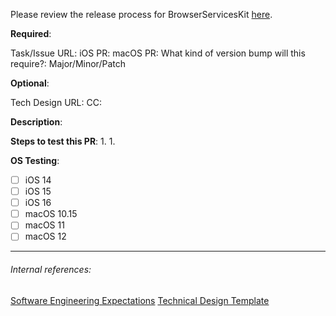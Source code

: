 <!--
Note: This checklist is a reminder of our shared engineering expectations.
-->

Please review the release process for BrowserServicesKit [here](https://app.asana.com/0/1200194497630846/1200837094583426).

**Required**:

Task/Issue URL: 
iOS PR: 
macOS PR: 
What kind of version bump will this require?: Major/Minor/Patch

**Optional**:

Tech Design URL:
CC:

**Description**:

<!--
Tagging instructions
If this PR isn't ready to be merged for whatever reason it should be marked with the `DO NOT MERGE` label (particularly if it's a draft)
If it's pending Product Review/PFR, please add the `Pending Product Review` label.

If at any point it isn't actively being worked on/ready for review/otherwise moving forward (besides the above PR/PFR exception) strongly consider closing it (or not opening it in the first place). If you decide not to close it, make sure it's labelled to make it clear the PRs state and comment with more information.
-->

**Steps to test this PR**:
1.
1.

<!--
Before submitting a PR, please ensure you have tested the combinations you expect the reviewer to test, then delete configurations you *know* do not need explicit testing.

Using a simulator where a physical device is unavailable is acceptable.
-->

**OS Testing**:

* [ ] iOS 14
* [ ] iOS 15
* [ ] iOS 16
* [ ] macOS 10.15
* [ ] macOS 11
* [ ] macOS 12

---
###### Internal references:
[Software Engineering Expectations](https://app.asana.com/0/59792373528535/199064865822552)
[Technical Design Template](https://app.asana.com/0/59792373528535/184709971311943)
